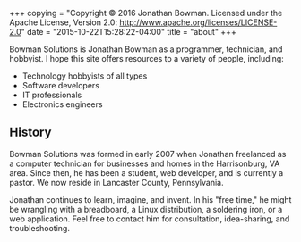 +++
copying = "Copyright &copy; 2016 Jonathan Bowman. Licensed under the Apache License, Version 2.0: http://www.apache.org/licenses/LICENSE-2.0"
date = "2015-10-22T15:28:22-04:00"
title = "about"
+++

Bowman Solutions is Jonathan Bowman as a programmer, technician, and hobbyist. I hope this site offers resources to a variety of people, including:

- Technology hobbyists of all types
- Software developers
- IT professionals
- Electronics engineers

## History

Bowman Solutions was formed in early 2007 when Jonathan freelanced as a computer technician for businesses and homes in the Harrisonburg, VA area. Since then, he has been a student, web developer, and is currently a pastor. We now reside in Lancaster County, Pennsylvania.

Jonathan continues to learn, imagine, and invent. In his "free time," he might be wrangling with a breadboard, a Linux distribution, a soldering iron, or a web application. Feel free to contact him for consultation, idea-sharing, and troubleshooting.

